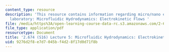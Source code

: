 ```yaml
---
content_type: resource
description: 'This resource contains information regarding micro/nano engineering
  laboratory: Microfluidic Hydrodynamics: Electrokinetic Flows '
file: /media/https%3A/open-learning-course-data-rc.s3.amazonaws.com/2-674-micro-nano-engineering-laboratory-spring-2016/9276d2f8e7d7045bf4d28f17d0d71f8b_MIT2_647S16_Lec5Elctroknet.pdf
file_type: application/pdf
resourcetype: Document
title: '2.674 (S16) Lecture 5: Microfluidic Hydrodynamics: Electrokinetic Flows'
uid: 9276d2f8-e7d7-045b-f4d2-8f17d0d71f8b
---
```

